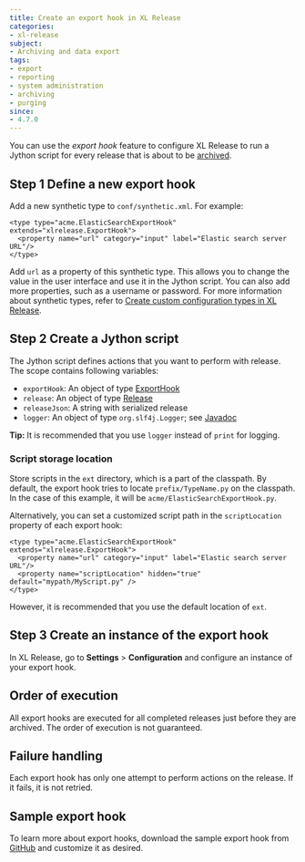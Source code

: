 ```yaml
---
title: Create an export hook in XL Release
categories:
- xl-release
subject:
- Archiving and data export
tags:
- export
- reporting
- system administration
- archiving
- purging
since:
- 4.7.0
---
```


You can use the *export hook* feature to configure XL Release to run a Jython script for every release that is about to be [archived](/xl-release/concept/how-archiving-works.html).

## Step 1 Define a new export hook

Add a new synthetic type to `conf/synthetic.xml`. For example:

    <type type="acme.ElasticSearchExportHook" extends="xlrelease.ExportHook">
      <property name="url" category="input" label="Elastic search server URL"/>
    </type>

Add `url` as a property of this synthetic type. This allows you to change the value in the user interface and use it in the Jython script. You can also add more properties, such as a username or password. For more information about synthetic types, refer to [Create custom configuration types in XL Release](/xl-release/how-to/create-custom-configuration-types-in-xl-release.html).

## Step 2 Create a Jython script

The Jython script defines actions that you want to perform with release. The scope contains following variables:

* `exportHook`: An object of type [ExportHook](/jython-docs/#!/xl-release/4.7.x/service/com.xebialabs.xlrelease.domain.ExportHook)
* `release`: An object of type [Release](/jython-docs/#!/xl-release/4.7.x/service/com.xebialabs.xlrelease.domain.Release)
* `releaseJson`: A string with serialized release
* `logger`: An object of type `org.slf4j.Logger`; see [Javadoc](http://www.slf4j.org/apidocs/org/slf4j/Logger.html)

**Tip:** It is recommended that you use `logger` instead of `print` for logging.

### Script storage location

Store scripts in the `ext` directory, which is a part of the classpath. By default, the export hook tries to locate `prefix/TypeName.py` on the classpath. In the case of this example, it will be `acme/ElasticSearchExportHook.py`.

Alternatively, you can set a customized script path in the `scriptLocation` property of each export hook:

    <type type="acme.ElasticSearchExportHook" extends="xlrelease.ExportHook">
      <property name="url" category="input" label="Elastic search server URL"/>
      <property name="scriptLocation" hidden="true" default="mypath/MyScript.py" />
    </type>

However, it is recommended that you use the default location of `ext`.

## Step 3 Create an instance of the export hook

In XL Release, go to **Settings** > **Configuration** and configure an instance of your export hook.

## Order of execution

All export hooks are executed for all completed releases just before they are archived. The order of execution is not guaranteed.

## Failure handling

Each export hook has only one attempt to perform actions on the release. If it fails, it is not retried.

## Sample export hook

To learn more about export hooks, download the sample export hook from [GitHub](https://github.com/xebialabs/xl-release-samples/tree/master/elastic-search-export-hook) and customize it as desired.
